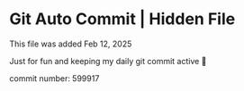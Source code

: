 # Git Auto Commit | Hidden File

This file was added Feb 12, 2025

Just for fun and keeping my daily git commit active 🤪

commit number: 599917
